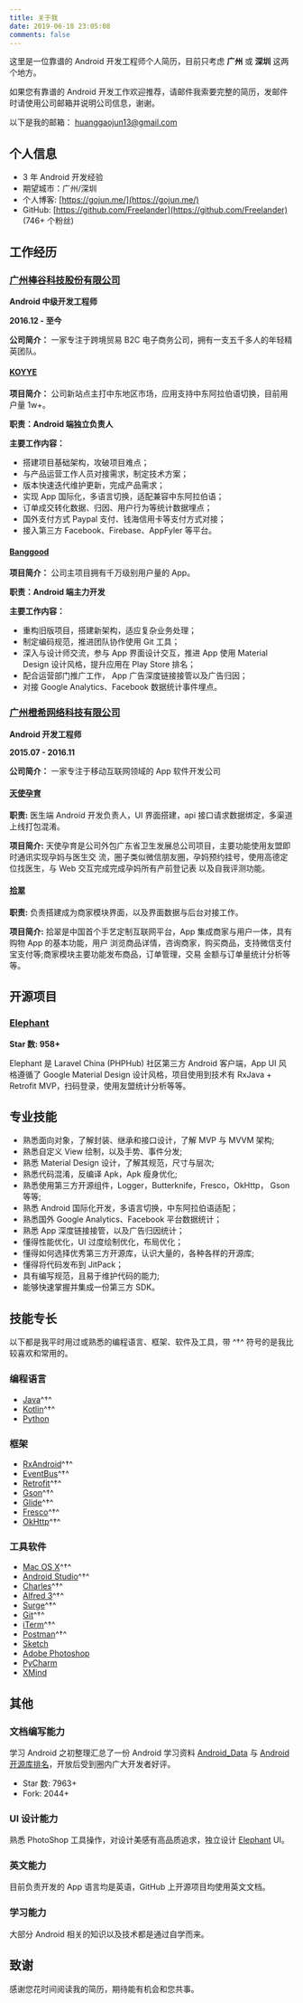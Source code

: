 ```yaml
---
title: 关于我
date: 2019-06-18 23:05:08
comments: false
---
```


这里是一位靠谱的 Android 开发工程师个人简历，目前只考虑 **广州** 或 **深圳** 这两个地方。

如果您有靠谱的 Android 开发工作欢迎推荐，请邮件我索要完整的简历，发邮件时请使用公司邮箱并说明公司信息，谢谢。

以下是我的邮箱：
[huanggaojun13@gmail.com](mailto:huanggaojun13@gmail.com) 

## 个人信息

- 3 年 Android 开发经验
- 期望城市：广州/深圳
- 个人博客: [https://gojun.me/](https://gojun.me/)
- GitHub: [https://github.com/Freelander](https://github.com/Freelander) (746+ 个粉丝)

## 工作经历

###  [广州棒谷科技股份有限公司](https://www.banggood.cn/)

**Android 中级开发工程师**

**2016.12 - 至今**

**公司简介：** 一家专注于跨境贸易 B2C 电子商务公司，拥有一支五千多人的年轻精英团队。

#### **[KOYYE](https://play.google.com/store/apps/details?id=com.chicdeals)**

**项目简介：** 公司新站点主打中东地区市场，应用支持中东阿拉伯语切换，目前用户量 1w+。

**职责：Android 端独立负责人** 

**主要工作内容：**

- 搭建项目基础架构，攻破项目难点；
- 与产品运营工作人员对接需求，制定技术方案；
- 版本快速迭代维护更新，完成产品需求；
- 实现 App 国际化，多语言切换，适配兼容中东阿拉伯语；
- 订单成交转化数据、归因、用户行为等统计数据埋点；
- 国外支付方式 Paypal 支付、钱海信用卡等支付方式对接；
- 接入第三方 Facebook、Firebase、AppFyler 等平台。

#### **[Banggood](https://play.google.com/store/apps/details?id=com.banggood.client)**

**项目简介：** 公司主项目拥有千万级别用户量的 App。

**职责：Android 端主力开发** 

**主要工作内容：**

- 重构旧版项目，搭建新架构，适应复杂业务处理；
- 制定编码规范，推进团队协作使用 Git 工具；
- 深入与设计师交流，参与 App 界面设计交互，推进 App 使用 Material Design 设计风格，提升应用在 Play Store 排名；
- 配合运营部门推广工作， App 广告深度链接接管以及广告归因；
- 对接 Google Analytics、Facebook 数据统计事件埋点。

### [广州橙希网络科技有限公司](https://www.lagou.com/gongsi/122635.html)

**Android 开发工程师**

**2015.07 - 2016.11**

**公司简介：** 一家专注于移动互联网领域的 App 软件开发公司

#### **[天使孕育](https://www.wandoujia.com/apps/com.gdswf.mother)**

**职责:** 医生端 Android 开发负责人，UI 界面搭建，api 接口请求数据绑定，多渠道上线打包混淆。

**项目简介:** 天使孕育是公司外包广东省卫生发展总公司项目，主要功能使用友盟即时通讯实现孕妈与医生交 流，圈子类似微信朋友圈，孕妈预约挂号，使用高德定位找医生，与 Web 交互完成完成孕妈所有产前登记表 以及自我评测功能。

#### **[拾翠](https://www.wandoujia.com/apps/com.chengxinet.shicui)**

**职责:** 负责搭建成为商家模块界面，以及界面数据与后台对接工作。

**项目简介:** 拾翠是中国首个手艺定制互联网平台，App 集成商家与用户一体，具有购物 App 的基本功能，用户 浏览商品详情，咨询商家，购买商品，支持微信支付宝支付等;商家模块主要功能发布商品，订单管理，交易 金额与订单量统计分析等等。


## 开源项目

### [Elephant](https://github.com/Freelander/Elephant)

**Star 数: 958+**

Elephant 是 Laravel China (PHPHub) 社区第三方 Android 客户端，App UI 风格遵循了 Google Material Design 设计风格，项目使用到技术有 RxJava + Retrofit MVP，扫码登录，使用友盟统计分析等等。

## 专业技能


- 熟悉面向对象，了解封装、继承和接口设计，了解 MVP 与 MVVM 架构;
- 熟悉自定义 View 绘制，以及手势、事件分发;
- 熟悉 Material Design 设计，了解其规范，尺寸与层次;
- 熟悉代码混淆，反编译 Apk，Apk 瘦身优化;
- 熟悉使用第三方开源组件，Logger，Butterknife，Fresco，OkHttp， Gson 等等;
- 熟悉 Android 国际化开发，多语言切换，中东阿拉伯语适配；
- 熟悉国外  Google Analytics、Facebook 平台数据统计；
- 熟悉 App 深度链接接管，以及广告归因统计；
- 懂得性能优化，UI 过度绘制优化，布局优化；
- 懂得如何选择优秀第三方开源库，认识大量的，各种各样的开源库;
- 懂得将代码发布到 JitPack；
- 具有编写规范，且易于维护代码的能力;
- 能够快速掌握并集成一份第三方 SDK。


## 技能专长

以下都是我平时用过或熟悉的编程语言、框架、软件及工具，带 ^†^ 符号的是我比较喜欢和常用的。

### 编程语言

- [Java](https://www.java.com)^†^
- [Kotlin](http://kotlinlang.org)^†^
- [Python](https://www.python.org)


### 框架

- [RxAndroid](https://github.com/ReactiveX/RxAndroid)^†^
- [EventBus](https://github.com/greenrobot/EventBus)^†^
- [Retrofit](https://github.com/square/retrofit)^†^
- [Gson](https://github.com/google/gson)^†^
- [Glide](https://github.com/bumptech/glide)^†^
- [Fresco](https://github.com/facebook/fresco)^†^
- [OkHttp](https://github.com/square/okhttp)^†^


### 工具软件

- [Mac OS X](http://apple.com/macosx)^†^
- [Android Studio](https://developer.android.com/studio/index.html?hl=zh-cn)^†^
- [Charles](https://www.charlesproxy.com/)^†^
- [Alfred 3](https://www.alfredapp.com)^†^
- [Surge](https://nssurge.com/)^†^
- [Git](https://git-scm.com)^†^
- [iTerm](https://www.iterm2.com)^†^
- [Postman](https://www.getpostman.com)^†^
- [Sketch](https://www.sketch.com/)
- [Adobe Photoshop](http://www.adobe.com/cn/products/cs6/photoshop.html)
- [PyCharm](https://www.jetbrains.com/pycharm)
- [XMind](https://www.xmind.cn)

## 其他


### 文档编写能力

学习 Android 之初整理汇总了一份 Android 学习资料 [Android_Data](https://github.com/Freelander/Android_Data) 与 [Android 开源库排名](https://github.com/Freelander/Android_Data/blob/master/Android-Librarys-Top-100.md)，开放后受到圈内广大开发者好评。

- Star 数: 7963+ 
- Fork: 2044+

### UI 设计能力

熟悉 PhotoShop 工具操作，对设计美感有高品质追求，独立设计 [Elephant](https://github.com/Freelander/Elephant) UI。

### 英文能力

目前负责开发的 App 语言均是英语，GitHub 上开源项目均使用英文文档。

### 学习能力

大部分 Android 相关的知识以及技术都是通过自学而来。


## 致谢

感谢您花时间阅读我的简历，期待能有机会和您共事。


